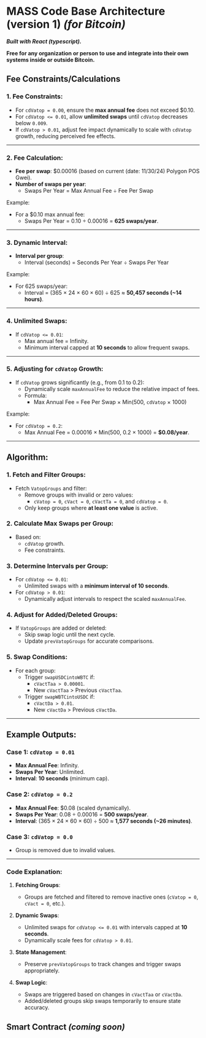 # MASS Code Base Architecture (version 1) *(for Bitcoin)*

***Built with React (typescript).***

**Free for any organization or person to use and integrate into their own systems inside or outside Bitcoin.**

## Fee Constraints/Calculations

### 1. Fee Constraints:
- For `cdVatop = 0.00`, ensure the **max annual fee** does not exceed $0.10.
- For `cdVatop <= 0.01`, allow **unlimited swaps** until `cdVatop` decreases below `0.009`.
- If `cdVatop > 0.01`, adjust fee impact dynamically to scale with `cdVatop` growth, reducing perceived fee effects.
________________________

### 2. Fee Calculation:
- **Fee per swap**: $0.00016 (based on current (date: 11/30/24) Polygon POS Gwei).
- **Number of swaps per year**:
  - Swaps Per Year = Max Annual Fee ÷ Fee Per Swap

Example:
- For a $0.10 max annual fee:
  - Swaps Per Year = 0.10 ÷ 0.00016 = **625 swaps/year**.
________________________

### 3. Dynamic Interval:
- **Interval per group**:
  - Interval (seconds) = Seconds Per Year ÷ Swaps Per Year

Example:
- For 625 swaps/year:
  - Interval = (365 × 24 × 60 × 60) ÷ 625 ≈ **50,457 seconds (~14 hours)**.
________________________

### 4. Unlimited Swaps:
- If `cdVatop <= 0.01`:
  - Max annual fee = Infinity.
  - Minimum interval capped at **10 seconds** to allow frequent swaps.
________________________

### 5. Adjusting for `cdVatop` Growth:
- If `cdVatop` grows significantly (e.g., from 0.1 to 0.2):
  - Dynamically scale `maxAnnualFee` to reduce the relative impact of fees.
  - Formula:
    - Max Annual Fee = Fee Per Swap × Min(500, `cdVatop` × 1000)

Example:
- For `cdVatop = 0.2`:
  - Max Annual Fee = 0.00016 × Min(500, 0.2 × 1000) = **$0.08/year**.
________________________

## Algorithm:

### 1. Fetch and Filter Groups:
- Fetch `VatopGroups` and filter:
  - Remove groups with invalid or zero values:
    - `cVatop = 0`, `cVact = 0`, `cVactTa = 0`, and `cdVatop = 0`.
  - Only keep groups where **at least one value** is active.

### 2. Calculate Max Swaps per Group:
- Based on:
  - `cdVatop` growth.
  - Fee constraints.

### 3. Determine Intervals per Group:
- For `cdVatop <= 0.01`:
  - Unlimited swaps with a **minimum interval of 10 seconds**.
- For `cdVatop > 0.01`:
  - Dynamically adjust intervals to respect the scaled `maxAnnualFee`.

### 4. Adjust for Added/Deleted Groups:
- If `VatopGroups` are added or deleted:
  - Skip swap logic until the next cycle.
  - Update `prevVatopGroups` for accurate comparisons.

### 5. Swap Conditions:
- For each group:
  - Trigger `swapUSDCintoWBTC` if:
    - `cVactTaa > 0.00001`.
    - New `cVactTaa` > Previous `cVactTaa`.
  - Trigger `swapWBTCintoUSDC` if:
    - `cVactDa > 0.01`.
    - New `cVactDa` > Previous `cVactDa`.

________________________

## Example Outputs:

### Case 1: `cdVatop = 0.01`
- **Max Annual Fee**: Infinity.
- **Swaps Per Year**: Unlimited.
- **Interval**: **10 seconds** (minimum cap).

### Case 2: `cdVatop = 0.2`
- **Max Annual Fee**: $0.08 (scaled dynamically).
- **Swaps Per Year**: 0.08 ÷ 0.00016 = **500 swaps/year**.
- **Interval**: (365 × 24 × 60 × 60) ÷ 500 ≈ **1,577 seconds (~26 minutes)**.

### Case 3: `cdVatop = 0.0`
- Group is removed due to invalid values.
________________________

### Code Explanation:

1. **Fetching Groups**:
   - Groups are fetched and filtered to remove inactive ones (`cVatop = 0`, `cVact = 0`, etc.).

2. **Dynamic Swaps**:
   - Unlimited swaps for `cdVatop <= 0.01` with intervals capped at **10 seconds**.
   - Dynamically scale fees for `cdVatop > 0.01`.

3. **State Management**:
   - Preserve `prevVatopGroups` to track changes and trigger swaps appropriately.

4. **Swap Logic**:
   - Swaps are triggered based on changes in `cVactTaa` or `cVactDa`.
   - Added/deleted groups skip swaps temporarily to ensure state accuracy.

## Smart Contract *(coming soon)*
